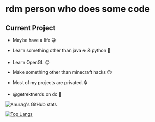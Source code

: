 # rdm person who does some code

## Current Project

- Maybe have a life 😀
- Learn something other than java ☕ & python 🐍
- Learn OpenGL 😍
- Make something other than minecraft hacks 😒
- Most of my projects are privated. 🔒

- @getrektnerds on dc 🫠

![Anurag's GitHub stats](https://github-readme-stats.vercel.app/api?username=LegitPhase&show_icons=true&theme=dracula)


[![Top Langs](https://github-readme-stats.vercel.app/api/top-langs/?username=LegitPhase&layout=donut&theme=dracula)](https://github.com/anuraghazra/github-readme-stats)


<!---
LegitPhase/LegitPhase is a ✨ special ✨ repository because its `README.md` (this file) appears on your GitHub profile.
You can click the Preview link to take a look at your changes.
--->
